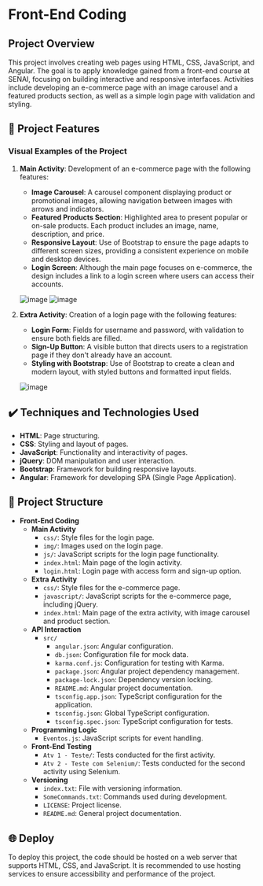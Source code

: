 # Front-End Coding

## Project Overview

This project involves creating web pages using HTML, CSS, JavaScript, and Angular. The goal is to apply knowledge gained from a front-end course at SENAI, focusing on building interactive and responsive interfaces. Activities include developing an e-commerce page with an image carousel and a featured products section, as well as a simple login page with validation and styling.

## 🔨 Project Features

### Visual Examples of the Project

1. **Main Activity**: Development of an e-commerce page with the following features:
    - **Image Carousel**: A carousel component displaying product or promotional images, allowing navigation between images with arrows and indicators.
    - **Featured Products Section**: Highlighted area to present popular or on-sale products. Each product includes an image, name, description, and price.
    - **Responsive Layout**: Use of Bootstrap to ensure the page adapts to different screen sizes, providing a consistent experience on mobile and desktop devices.
    - **Login Screen**: Although the main page focuses on e-commerce, the design includes a link to a login screen where users can access their accounts.

    ![image](https://github.com/user-attachments/assets/2c40fed3-02f7-4f6e-8864-e5e14da9b1d2)
    ![image](https://github.com/user-attachments/assets/30a1ab3e-714f-4ff0-9c44-4b3c18a3dd9a)

2. **Extra Activity**: Creation of a login page with the following features:
    - **Login Form**: Fields for username and password, with validation to ensure both fields are filled.
    - **Sign-Up Button**: A visible button that directs users to a registration page if they don't already have an account.
    - **Styling with Bootstrap**: Use of Bootstrap to create a clean and modern layout, with styled buttons and formatted input fields.

   ![image](https://github.com/user-attachments/assets/d2da1b42-71c0-418b-bbd3-1078cd4c3d55)

## ✔️ Techniques and Technologies Used

- **HTML**: Page structuring.
- **CSS**: Styling and layout of pages.
- **JavaScript**: Functionality and interactivity of pages.
- **jQuery**: DOM manipulation and user interaction.
- **Bootstrap**: Framework for building responsive layouts.
- **Angular**: Framework for developing SPA (Single Page Application).

## 📁 Project Structure

- **Front-End Coding**
    - **Main Activity**
        - `css/`: Style files for the login page.
        - `img/`: Images used on the login page.
        - `js/`: JavaScript scripts for the login page functionality.
        - `index.html`: Main page of the login activity.
        - `login.html`: Login page with access form and sign-up option.
    - **Extra Activity**
        - `css/`: Style files for the e-commerce page.
        - `javascript/`: JavaScript scripts for the e-commerce page, including jQuery.
        - `index.html`: Main page of the extra activity, with image carousel and product section.
    - **API Interaction**
        - `src/`
            - `angular.json`: Angular configuration.
            - `db.json`: Configuration file for mock data.
            - `karma.conf.js`: Configuration for testing with Karma.
            - `package.json`: Angular project dependency management.
            - `package-lock.json`: Dependency version locking.
            - `README.md`: Angular project documentation.
            - `tsconfig.app.json`: TypeScript configuration for the application.
            - `tsconfig.json`: Global TypeScript configuration.
            - `tsconfig.spec.json`: TypeScript configuration for tests.
    - **Programming Logic**
        - `Eventos.js`: JavaScript scripts for event handling.
    - **Front-End Testing**
        - `Atv 1 - Teste/`: Tests conducted for the first activity.
        - `Atv 2 - Teste com Selenium/`: Tests conducted for the second activity using Selenium.
    - **Versioning**
        - `index.txt`: File with versioning information.
        - `SomeCommands.txt`: Commands used during development.
        - `LICENSE`: Project license.
        - `README.md`: General project documentation.

## 🌐 Deploy

To deploy this project, the code should be hosted on a web server that supports HTML, CSS, and JavaScript. It is recommended to use hosting services to ensure accessibility and performance of the project.
